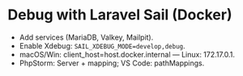 # Debug with Laravel Sail (Docker)
- Add services (MariaDB, Valkey, Mailpit).
- Enable Xdebug: `SAIL_XDEBUG_MODE=develop,debug`.
- macOS/Win: client_host=host.docker.internal — Linux: 172.17.0.1.
- PhpStorm: Server + mapping; VS Code: pathMappings.
